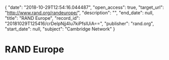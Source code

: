 {
  "date": "2018-10-29T12:54:16.044487", 
  "open_access": true, 
  "target_url": "http://www.rand.org/randeurope/", 
  "description": "", 
  "end_date": null, 
  "title": "RAND Europe", 
  "record_id": "20181029T125416/crDelpNjj4lu7kiPfslUiA==", 
  "publisher": "rand.org", 
  "start_date": null, 
  "subject": "Cambridge Network"
}

# RAND Europe


